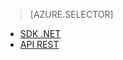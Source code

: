 ﻿> [AZURE.SELECTOR]
- [SDK .NET](/pt-br/documentation/articles/media-services-dotnet-how-to-use/)
- [API REST](/pt-br/documentation/articles/media-services-rest-how-to-use/)

<!--HONumber=45--> 
